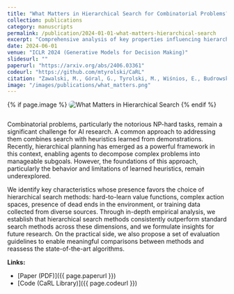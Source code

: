```yaml
---
title: "What Matters in Hierarchical Search for Combinatorial Problems?"
collection: publications
category: manuscripts
permalink: /publication/2024-01-01-what-matters-hierarchical-search
excerpt: "Comprehensive analysis of key properties influencing hierarchical search in combinatorial reasoning, with guidelines for robust comparisons and future algorithm design."
date: 2024-06-01
venue: "ICLR 2024 (Generative Models for Decision Making)"
slidesurl: ""
paperurl: "https://arxiv.org/abs/2406.03361"
codeurl: "https://github.com/mtyrolski/CaRL"
citation: "Zawalski, M., Góral, G., Tyrolski, M., Wiśnios, E., Budrowski, F., Kuciński, Ł., & Miłoś, P. (2024). What Matters in Hierarchical Search for Combinatorial Problems? In ICLR 2024: Generative Models for Decision Making."
image: "/images/publications/what_matters.png"
---
```


{% if page.image %}
<img src="{{ page.image }}" alt="What Matters in Hierarchical Search" style="max-width: 420px; border-radius: 8px; margin-bottom: 1em;" />
{% endif %}

Combinatorial problems, particularly the notorious NP-hard tasks, remain a significant challenge for AI research. A common approach to addressing them combines search with heuristics learned from demonstrations. Recently, hierarchical planning has emerged as a powerful framework in this context, enabling agents to decompose complex problems into manageable subgoals. However, the foundations of this approach, particularly the behavior and limitations of learned heuristics, remain underexplored.

We identify key characteristics whose presence favors the choice of hierarchical search methods: hard-to-learn value functions, complex action spaces, presence of dead ends in the environment, or training data collected from diverse sources. Through in-depth empirical analysis, we establish that hierarchical search methods consistently outperform standard search methods across these dimensions, and we formulate insights for future research. On the practical side, we also propose a set of evaluation guidelines to enable meaningful comparisons between methods and reassess the state-of-the-art algorithms.

**Links:**
- [Paper (PDF)]({{ page.paperurl }})
- [Code (CaRL Library)]({{ page.codeurl }})
